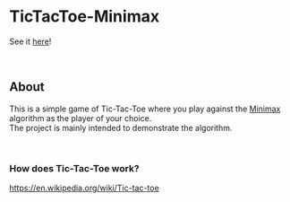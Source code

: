 # TicTacToe-Minimax
See it [here](https://rewforen.github.io/TicTacToe-AI/)!

<br />

## About
This is a simple game of Tic-Tac-Toe where you play against the [Minimax](https://en.wikipedia.org/wiki/Minimax) algorithm as the player of your choice.  
The project is mainly intended to demonstrate the algorithm.

<br />

### How does Tic-Tac-Toe work?
https://en.wikipedia.org/wiki/Tic-tac-toe
